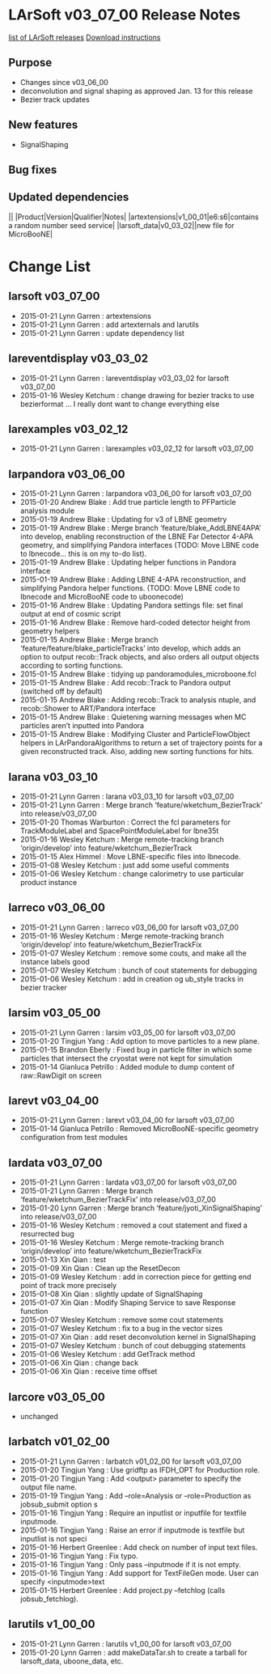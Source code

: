 LArSoft v03_07_00 Release Notes
======================================================================

[list of LArSoft releases](LArSoft_release_list)
[Download instructions](http://scisoft.fnal.gov/scisoft/bundles/larsoft/v03_07_00/larsoft-v03_07_00.html)

Purpose
--------------------

-   Changes since v03_06_00
-   deconvolution and signal shaping as approved Jan. 13 for this release
-   Bezier track updates

New features
------------------------------

-   SignalShaping

Bug fixes
------------------------

Updated dependencies
----------------------------------------------

||
|Product|Version|Qualifier|Notes|
|artextensions|v1_00_01|e6:s6|contains a random number seed service|
|larsoft_data|v0_03_02||new file for MicroBooNE|

Change List
============================

larsoft v03_07_00
------------------------------------------

-   2015-01-21 Lynn Garren : artextensions
-   2015-01-21 Lynn Garren : add artexternals and larutils
-   2015-01-21 Lynn Garren : update dependency list

lareventdisplay v03_03_02
----------------------------------------------------------

-   2015-01-21 Lynn Garren : lareventdisplay v03_03_02 for larsoft v03_07_00
-   2015-01-16 Wesley Ketchum : change drawing for bezier tracks to use bezierformat … I really dont want to change everything else

larexamples v03_02_12
--------------------------------------------------

-   2015-01-21 Lynn Garren : larexamples v03_02_12 for larsoft v03_07_00

larpandora v03_06_00
------------------------------------------------

-   2015-01-21 Lynn Garren : larpandora v03_06_00 for larsoft v03_07_00
-   2015-01-20 Andrew Blake : Add true particle length to PFParticle analysis module
-   2015-01-19 Andrew Blake : Updating for v3 of LBNE geometry
-   2015-01-19 Andrew Blake : Merge branch ‘feature/blake_AddLBNE4APA’ into develop, enabling reconstruction of the LBNE Far Detector 4-APA geometry, and simplifying Pandora interfaces (TODO: Move LBNE code to lbnecode… this is on my to-do list).
-   2015-01-19 Andrew Blake : Updating helper functions in Pandora interface
-   2015-01-19 Andrew Blake : Adding LBNE 4-APA reconstruction, and simplifying Pandora helper functions. (TODO: Move LBNE code to lbnecode and MicroBooNE code to uboonecode)
-   2015-01-16 Andrew Blake : Updating Pandora settings file: set final output at end of cosmic script
-   2015-01-16 Andrew Blake : Remove hard-coded detector height from geometry helpers
-   2015-01-15 Andrew Blake : Merge branch ‘feature/feature/blake_particleTracks’ into develop, which adds an option to output recob::Track objects, and also orders all output objects according to sorting functions.
-   2015-01-15 Andrew Blake : tidying up pandoramodules_microboone.fcl
-   2015-01-15 Andrew Blake : Add recob::Track to Pandora output (switched off by default)
-   2015-01-15 Andrew Blake : Adding recob::Track to analysis ntuple, and recob::Shower to ART/Pandora interface
-   2015-01-15 Andrew Blake : Quietening warning messages when MC particles aren’t inputted into Pandora
-   2015-01-15 Andrew Blake : Modifying Cluster and ParticleFlowObject helpers in LArPandoraAlgorithms to return a set of trajectory points for a given reconstructed track. Also, adding new sorting functions for hits.

larana v03_03_10
----------------------------------------

-   2015-01-21 Lynn Garren : larana v03_03_10 for larsoft v03_07_00
-   2015-01-21 Lynn Garren : Merge branch ‘feature/wketchum_BezierTrack’ into release/v03_07_00
-   2015-01-20 Thomas Warburton : Correct the fcl parameters for TrackModuleLabel and SpacePointModuleLabel for lbne35t
-   2015-01-16 Wesley Ketchum : Merge remote-tracking branch ‘origin/develop’ into feature/wketchum_BezierTrack
-   2015-01-15 Alex Himmel : Move LBNE-specific files into lbnecode.
-   2015-01-08 Wesley Ketchum : just add some useful comments
-   2015-01-06 Wesley Ketchum : change calorimetry to use particular product instance

larreco v03_06_00
------------------------------------------

-   2015-01-21 Lynn Garren : larreco v03_06_00 for larsoft v03_07_00
-   2015-01-16 Wesley Ketchum : Merge remote-tracking branch ‘origin/develop’ into feature/wketchum_BezierTrackFix
-   2015-01-07 Wesley Ketchum : remove some couts, and make all the instance labels good
-   2015-01-07 Wesley Ketchum : bunch of cout statements for debugging
-   2015-01-06 Wesley Ketchum : add in creation og ub_style tracks in bezier tracker

larsim v03_05_00
----------------------------------------

-   2015-01-21 Lynn Garren : larsim v03_05_00 for larsoft v03_07_00
-   2015-01-20 Tingjun Yang : Add option to move particles to a new plane.
-   2015-01-15 Brandon Eberly : Fixed bug in particle filter in which some particles that intersect the cryostat were not kept for simulation
-   2015-01-14 Gianluca Petrillo : Added module to dump content of raw::RawDigit on screen

larevt v03_04_00
----------------------------------------

-   2015-01-21 Lynn Garren : larevt v03_04_00 for larsoft v03_07_00
-   2015-01-14 Gianluca Petrillo : Removed MicroBooNE-specific geometry configuration from test modules

lardata v03_07_00
------------------------------------------

-   2015-01-21 Lynn Garren : lardata v03_07_00 for larsoft v03_07_00
-   2015-01-21 Lynn Garren : Merge branch ‘feature/wketchum_BezierTrackFix’ into release/v03_07_00
-   2015-01-20 Lynn Garren : Merge branch ‘feature/jyoti_XinSignalShaping’ into release/v03_07_00
-   2015-01-16 Wesley Ketchum : removed a cout statement and fixed a resurrected bug
-   2015-01-16 Wesley Ketchum : Merge remote-tracking branch ‘origin/develop’ into feature/wketchum_BezierTrackFix
-   2015-01-13 Xin Qian : test
-   2015-01-09 Xin Qian : Clean up the ResetDecon
-   2015-01-09 Wesley Ketchum : add in correction piece for getting end point of track more precisely
-   2015-01-08 Xin Qian : slightly update of SignalShaping
-   2015-01-07 Xin Qian : Modify Shaping Service to save Response function
-   2015-01-07 Wesley Ketchum : remove some cout statements
-   2015-01-07 Wesley Ketchum : fix to a bug in the vector sizes
-   2015-01-07 Xin Qian : add reset deconvolution kernel in SignalShaping
-   2015-01-07 Wesley Ketchum : bunch of cout debugging statements
-   2015-01-06 Wesley Ketchum : add GetTrack method
-   2015-01-06 Xin Qian : change back
-   2015-01-06 Xin Qian : receive time offset

larcore v03_05_00
------------------------------------------

-   unchanged

larbatch v01_02_00
--------------------------------------------

-   2015-01-21 Lynn Garren : larbatch v01_02_00 for larsoft v03_07_00
-   2015-01-20 Tingjun Yang : Use gridftp as IFDH_OPT for Production role.
-   2015-01-20 Tingjun Yang : Add \<output\> parameter to specify the output file name.
-   2015-01-19 Tingjun Yang : Add –role=Analysis or –role=Production as jobsub_submit option s
-   2015-01-16 Tingjun Yang : Require an inputlist or inputfile for textfile inputmode.
-   2015-01-16 Tingjun Yang : Raise an error if inputmode is textfile but inputlist is not speci
-   2015-01-16 Herbert Greenlee : Add check on number of input text files.
-   2015-01-16 Tingjun Yang : Fix typo.
-   2015-01-16 Tingjun Yang : Only pass –inputmode if it is not empty.
-   2015-01-16 Tingjun Yang : Add support for TextFileGen mode. User can specify \<inputmode\>text
-   2015-01-15 Herbert Greenlee : Add project.py –fetchlog (calls jobsub_fetchlog).

larutils v1_00_00
------------------------------------------

-   2015-01-21 Lynn Garren : larutils v1_00_00 for larsoft v03_07_00
-   2015-01-20 Lynn Garren : add makeDataTar.sh to create a tarball for larsoft_data, uboone_data, etc.
